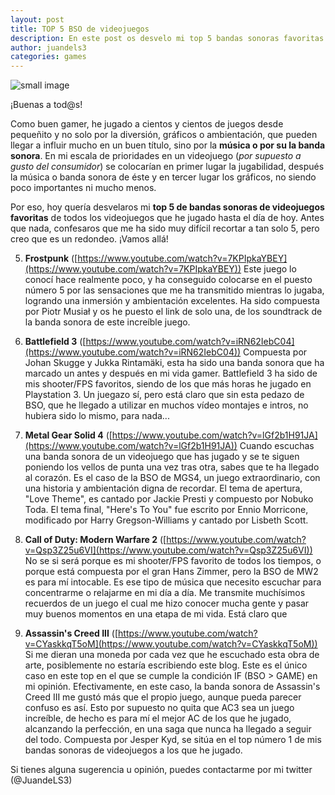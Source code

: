 ```yaml
---
layout: post
title: TOP 5 BSO de videojuegos
description: En este post os desvelo mi top 5 bandas sonoras favoritas de videojuegos.
author: juandels3
categories: games
---
```


![small image]({{site.baseurl}}/images/videogames.jpg)

¡Buenas a tod@s!

Como buen gamer, he jugado a cientos y cientos de juegos desde pequeñito y no solo por la diversión, gráficos o ambientación, que pueden llegar a influir mucho en un buen título, sino por la **música o por su la banda sonora**. En mi escala de prioridades en un videojuego (*por supuesto a gusto del consumidor*) se colocarían en primer lugar la jugabilidad, después la música o banda sonora de éste y en tercer lugar los gráficos, no siendo poco importantes ni mucho menos.

Por eso, hoy quería desvelaros mi **top 5 de bandas sonoras de videojuegos favoritas** de todos los videojuegos que he jugado hasta el día de hoy. Antes que nada, confesaros que me ha sido muy difícil recortar a tan solo 5, pero creo que es un redondeo. ¡Vamos allá!

5. **Frostpunk** ([https://www.youtube.com/watch?v=7KPIpkaYBEY](https://www.youtube.com/watch?v=7KPIpkaYBEY))
Este juego lo conocí hace realmente poco, y ha conseguido colocarse en el puesto número 5 por las sensaciones que me ha transmitido mientras lo jugaba, logrando una inmersión y ambientación excelentes. Ha sido compuesta por Piotr Musiał y os he puesto el link de solo una, de los soundtrack de la banda sonora de este increíble juego.


4. **Battlefield 3** ([https://www.youtube.com/watch?v=iRN62IebC04](https://www.youtube.com/watch?v=iRN62IebC04))
Compuesta por Johan Skugge y Jukka Rintamäki, esta ha sido una banda sonora que ha marcado un antes y después en mi vida gamer. Battlefield 3 ha sido de mis shooter/FPS favoritos, siendo de los que más horas he jugado en Playstation 3. Un juegazo sí, pero está claro que sin esta pedazo de BSO, que he llegado a utilizar en muchos vídeo montajes e intros, no hubiera sido lo mismo, para nada...


3. **Metal Gear Solid 4** ([https://www.youtube.com/watch?v=lGf2b1H91JA](https://www.youtube.com/watch?v=lGf2b1H91JA))
Cuando escuchas una banda sonora de un videojuego que has jugado y se te siguen poniendo los vellos de punta una vez tras otra, sabes que te ha llegado al corazón. Es el caso de la BSO de MGS4, un juego extraordinario, con una historia y ambientación digna de recordar. El tema de apertura, "Love Theme", es cantado por Jackie Presti y compuesto por Nobuko Toda. El tema final, "Here's To You" fue escrito por Ennio Morricone, modificado por Harry Gregson-Williams y cantado por Lisbeth Scott.

2. **Call of Duty: Modern Warfare 2** ([https://www.youtube.com/watch?v=Qsp3Z25u6VI](https://www.youtube.com/watch?v=Qsp3Z25u6VI))
No se si será porque es mi shooter/FPS favorito de todos los tiempos, o porque está compuesta por el gran Hans Zimmer, pero la BSO de MW2 es para mí intocable. Es ese tipo de música que necesito escuchar para concentrarme o relajarme en mi día a día. Me transmite muchísimos recuerdos de un juego el cual me hizo conocer mucha gente y pasar muy buenos momentos en una etapa de mi vida. Está claro que 

1. **Assassin's Creed III** ([https://www.youtube.com/watch?v=CYaskkqT5oM](https://www.youtube.com/watch?v=CYaskkqT5oM))
Si me dieran una moneda por cada vez que he escuchado esta obra de arte, posiblemente no estaría escribiendo este blog. Este es el único caso en este top en el que se cumple la condición IF (BSO > GAME) en mi opinión. 
Efectivamente, en este caso, la banda sonora de Assassin's Creed III me gustó más que el propio juego, aunque pueda parecer confuso es así. Esto por supuesto no quita que AC3 sea un juego increíble, de hecho es para mí el mejor AC de los que he jugado, alcanzando la perfección, en una saga que nunca ha llegado a seguir del todo. Compuesta por Jesper Kyd, se sitúa en el top número 1 de mis bandas sonoras de videojuegos a los que he jugado.

Si tienes alguna sugerencia u opinión, puedes contactarme por mi twitter (@JuandeLS3)